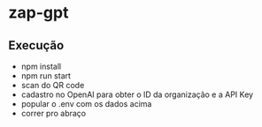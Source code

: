 # zap-gpt

## Execução

- npm install
- npm run start
- scan do QR code
- cadastro no OpenAI para obter o ID da organização e a API Key
- popular o .env com os dados acima
- correr pro abraço
